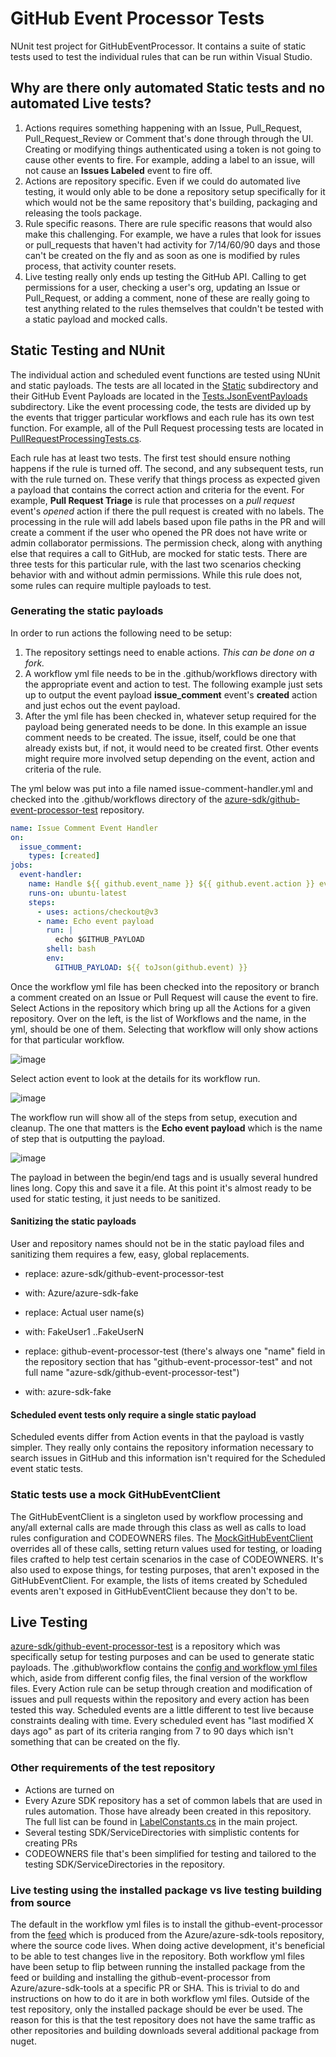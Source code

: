 # GitHub Event Processor Tests

NUnit test project for GitHubEventProcessor. It contains a suite of static tests used to test the individual rules that can be run within Visual Studio.

## Why are there only automated Static tests and no automated Live tests?

1. Actions requires something happening with an Issue, Pull_Request, Pull_Request_Review or Comment that's done through through the UI. Creating or modifying things authenticated using a token is not going to cause other events to fire. For example, adding a label to an issue, will not cause an **Issues Labeled** event to fire off.
2. Actions are repository specific. Even if we could do automated live testing, it would only able to be done a repository setup specifically for it which would not be the same repository that's building, packaging and releasing the tools package.
3. Rule specific reasons. There are rule specific reasons that would also make this challenging. For example, we have a rules that look for issues or pull_requests that haven't had activity for 7/14/60/90 days and those can't be created on the fly and as soon as one is modified by rules process, that activity counter resets.
4. Live testing really only ends up testing the GitHub API. Calling to get permissions for a user, checking a user's org, updating an Issue or Pull_Request, or adding a comment, none of these are really going to test anything related to the rules themselves that couldn't be tested with a static payload and mocked calls.

## Static Testing and NUnit

The individual action and scheduled event functions are tested using NUnit and static payloads. The tests are all located in the [Static](./Static/) subdirectory and their GitHub Event Payloads are located in the [Tests.JsonEventPayloads](./Tests.JsonEventPayloads/) subdirectory. Like the event processing code, the tests are divided up by the events that trigger particular workflows and each rule has its own test function. For example, all of the Pull Request processing tests are located in [PullRequestProcessingTests.cs](./Static/PullRequestCommentProcessingTests.cs).

Each rule has at least two tests. The first test should ensure nothing happens if the rule is turned off. The second, and any subsequent tests, run with the rule turned on. These verify that things process as expected given a payload that contains the correct action and criteria for the event. For example, **Pull Request Triage** is rule that processes on a *pull request* event's *opened* action if there the pull request is created with no labels. The processing in the rule will add labels based upon file paths in the PR and will create a comment if the user who opened the PR does not have write or admin collaborator permissions. The permission check, along with anything else that requires a call to GitHub, are mocked for static tests. There are three tests for this particular rule, with the last two scenarios checking behavior with and without admin permissions. While this rule does not, some rules can require multiple payloads to test.

### Generating the static payloads

In order to run actions the following need to be setup:

1. The repository settings need to enable actions. *This can be done on a fork.*
2. A workflow yml file needs to be in the .github/workflows directory with the appropriate event and action to test. The following example just sets up to output the event payload **issue_comment** event's **created** action and just echos out the event payload.
3. After the yml file has been checked in, whatever setup required for the payload being generated needs to be done. In this example an issue comment needs to be created. The issue, itself, could be one that already exists but, if not, it would need to be created first. Other events might require more involved setup depending on the event, action and criteria of the rule.

The yml below was put into a file named issue-comment-handler.yml and checked into the .github/workflows directory of the [azure-sdk/github-event-processor-test](https://github.com/azure-sdk/github-event-processor-test) repository.

```yml
name: Issue Comment Event Handler
on:
  issue_comment:
    types: [created]
jobs:
  event-handler:
    name: Handle ${{ github.event_name }} ${{ github.event.action }} event
    runs-on: ubuntu-latest
    steps:
      - uses: actions/checkout@v3
      - name: Echo event payload
        run: |
          echo $GITHUB_PAYLOAD
        shell: bash
        env:
          GITHUB_PAYLOAD: ${{ toJson(github.event) }}
```

Once the workflow yml file has been checked into the repository or branch a comment created on an Issue or Pull Request will cause the event to fire. Select Actions in the repository which bring up all the Actions for a given repository. Over on the left, is the list of Workflows and the name, in the yml, should be one of them. Selecting that workflow will only show actions for that particular workflow.

![image](./documentation/images/action_event.png)

Select action event to look at the details for its workflow run.

![image](./documentation/images/action_event_details.png)

The workflow run will show all of the steps from setup, execution and cleanup. The one that matters is the **Echo event payload** which is the name of step that is outputting the payload.

![image](./documentation/images/event_payload.png)

The payload in between the begin/end tags and is usually several hundred lines long. Copy this and save it a file. At this point it's almost ready to be used for static testing, it just needs to be sanitized.

#### Sanitizing the static payloads

User and repository names should not be in the static payload files and sanitizing them requires a few, easy, global replacements.

- replace: azure-sdk/github-event-processor-test
- with: Azure/azure-sdk-fake

- replace: Actual user name(s)
- with: FakeUser1 ..FakeUserN

- replace: github-event-processor-test (there's always one "name" field in the repository section that has "github-event-processor-test" and not full name "azure-sdk/github-event-processor-test")
- with: azure-sdk-fake

#### Scheduled event tests only require a single static payload

Scheduled events differ from Action events in that the payload is vastly simpler. They really only contains the repository information necessary to search issues in GitHub and this information isn't required for the Scheduled event static tests.

### Static tests use a mock GitHubEventClient

The GitHubEventClient is a singleton used by workflow processing and any/all external calls are made through this class as well as calls to load rules configuration and CODEOWNERS files. The [MockGitHubEventClient](./MockGitHubEventClient.cs) overrides all of these calls, setting return values used for testing, or loading files crafted to help test certain scenarios in the case of CODEOWNERS. It's also used to expose things, for testing purposes, that aren't exposed in the GitHubEventClient. For example, the lists of items created by Scheduled events aren't exposed in GitHubEventClient because they don't to be.

## Live Testing

[azure-sdk/github-event-processor-test](https://github.com/azure-sdk/github-event-processor-test) is a repository which was specifically setup for testing purposes and can be used to generate static payloads. The .github\workflow contains  the [config and workflow yml files](../YmlAndConfigFiles/) which, aside from different config files, the final version of the workflow files. Every Action rule can be setup through creation and modification of issues and pull requests within the repository and every action has been tested this way. Scheduled events are a little different to test live because constraints dealing with time. Every scheduled event has "last modified X days ago" as part of its criteria ranging from 7 to 90 days which isn't something that can be created on the fly.

### Other requirements of the test repository

- Actions are turned on
- Every Azure SDK repository has a set of common labels that are used in rules automation. Those have already been created in this repository. The full list can be found in [LabelConstants.cs](../Azure.Sdk.Tools.GitHubEventProcessor/Constants/LabelConstants.cs) in the main project.
- Several testing SDK/ServiceDirectories with simplistic contents for creating PRs
- CODEOWNERS file that's been simplified for testing and tailored to the testing SDK/ServiceDirectories in the repository.

### Live testing using the installed package vs live testing building from source

The default in the workflow yml files is to install the github-event-processor from the [feed](https://dev.azure.com/azure-sdk/public/_artifacts/feed/azure-sdk-for-net/NuGet/Azure.Sdk.Tools.GitHubEventProcessor) which is produced from the Azure/azure-sdk-tools repository, where the source code lives. When doing active development, it's beneficial to be able to test changes live in the repository. Both workflow yml files have been setup to flip between running the installed package from the feed or building and installing the github-event-processor from Azure/azure-sdk-tools at a specific PR or SHA. This is trivial to do and instructions on how to do it are in both workflow yml files. Outside of the test repository, only the installed package should be ever be used. The reason for this is that the test repository does not have the same traffic as other repositories and building downloads several additional package from nuget.